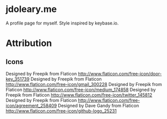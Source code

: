 # jdoleary.me

A profile page for myself.  Style inspired by keybase.io.

# Attribution
## Icons
Designed by Freepik from Flaticon http://www.flaticon.com/free-icon/door-key_351739
Designed by Freepik from Flaticon http://www.flaticon.com/free-icon/gmail_300228
Designed by Freepik from Flaticon http://www.flaticon.com/free-icon/medium_174858
Designed by Freepik from Flaticon http://www.flaticon.com/free-icon/twitter_145812
Designed by Freepik from Flaticon http://www.flaticon.com/free-icon/agreement_258409
Designed by Dave Gandy from Flaticon http://www.flaticon.com/free-icon/github-logo_25231
